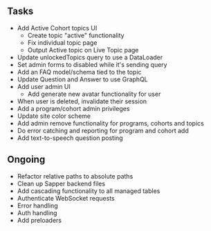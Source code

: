 ## Tasks

- Add Active Cohort topics UI
  - Create topic "active" functionality
  - Fix individual topic page
  - Output Active topic on Live Topic page
- Update unlockedTopics query to use a DataLoader
- Set admin forms to disabled while it's sending query
- Add an FAQ model/schema tied to the topic
- Update Question and Answer to use GraphQL
- Add user admin UI
  - Add generate new avatar functionality for user
- When user is deleted, invalidate their session
- Add a program/cohort admin privileges
- Update site color scheme
- Add admin remove functionality for programs, cohorts and topics
- Do error catching and reporting for program and cohort add
- Add text-to-speech question posting

## Ongoing

- Refactor relative paths to absolute paths
- Clean up Sapper backend files
- Add cascading functionality to all managed tables
- Authenticate WebSocket requests
- Error handling
- Auth handling
- Add preloaders 
